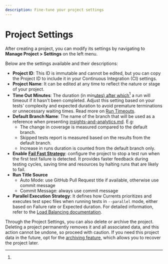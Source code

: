 ```yaml
---
description: Fine-tune your project settings
---
```


# Project Settings

After creating a project, you can modify its settings by navigating to **Manage Project > Settings** on the left menu.&#x20;

Below are the settings available and their descriptions:

* **Project ID**: This ID is immutable and cannot be edited, but you can copy the Project ID to include it in your Continuous Integration (CI) settings.
* **Project Name**: It can be edited at any time to reflect the nature or stage of your project.
* **Time Out Minutes**: The duration (in min[utes) after which](#user-content-fn-1)[^1] a run will timeout if it hasn't been completed. Adjust this setting based on your tests' complexity and expected duration to avoid premature terminations or unnecessary waiting times. Read more on [Run Timeouts](../runs/run-timeouts.md).
* **Default Branch Name**: The name of the branch that will be used as a reference when presenting [insights-and-analytics.md](../insights-and-analytics.md "mention"). E.g:
  * The change in coverage is measured compared to the default branch.
  * Skipped tests report is measured based on the results from the default branch.
  * Increase in runs duration is counted from the default branch only.
* **Enable** [**Fail Fast Strategy**](../../guides/parallelization-guide/fail-fast-strategy.md): configure the project to stop a test run when the first test failure is detected. It provides faster feedback during testing cycles, saving time and resources by halting runs that are likely to fail.
* **Run Title Source**
  * Auto Mode: use GitHub Pull Request title if available, otherwise use commit message
  * Commit Message: always use commit message
* **Parallel Execution Strategy**: It defines how Currents prioritizes and executes test spec files when running tests in `--parallel` mode, either based on Failure rate or Expected duration. For detailed information, refer to the [Load Balancing documentation](https://chatgpt.com).

Through the Project Settings, you can also delete or archive the project. Deleting a project permanently removes it and all associated data, and this action cannot be undone, so proceed with caution. If you need this project data in the future, opt for the [archiving feature](archive-and-unarchive-projects.md), which allows you to recover the project later.

[^1]: 
